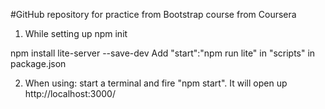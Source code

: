 #GitHub repository for practice from Bootstrap course from Coursera

1. While setting up
npm init
<give details for package.json>
npm install lite-server --save-dev
Add "start":"npm run lite" in "scripts" in package.json
 

2. When using: 
start a terminal and fire "npm start". It will open up http://localhost:3000/